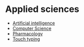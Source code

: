 ﻿# Applied sciences

- [Artificial intelligence](artificial-intelligence/index)
- [Computer Science](computer-science/index)
- [Pharmacology](pharmacology/index)
- [Touch typing](touch-typing)